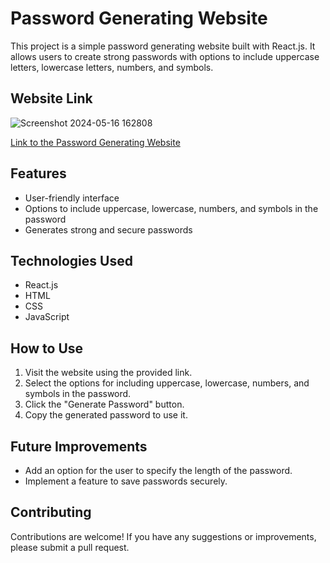 # Password Generating Website

This project is a simple password generating website built with React.js. It allows users to create strong passwords with options to include uppercase letters, lowercase letters, numbers, and symbols.

## Website Link

![Screenshot 2024-05-16 162808](https://github.com/Harivignesh-33/Password-Generator/assets/131459225/dda18969-7a33-4808-b1c1-d092c56dc735)

[Link to the Password Generating Website](https://harivignesh-33.github.io/Password-Generator/)



## Features

- User-friendly interface
- Options to include uppercase, lowercase, numbers, and symbols in the password
- Generates strong and secure passwords

## Technologies Used

- React.js
- HTML
- CSS
- JavaScript

## How to Use

1. Visit the website using the provided link.
2. Select the options for including uppercase, lowercase, numbers, and symbols in the password.
3. Click the "Generate Password" button.
4. Copy the generated password to use it.

## Future Improvements

- Add an option for the user to specify the length of the password.
- Implement a feature to save passwords securely.

## Contributing

Contributions are welcome! If you have any suggestions or improvements, please submit a pull request.
